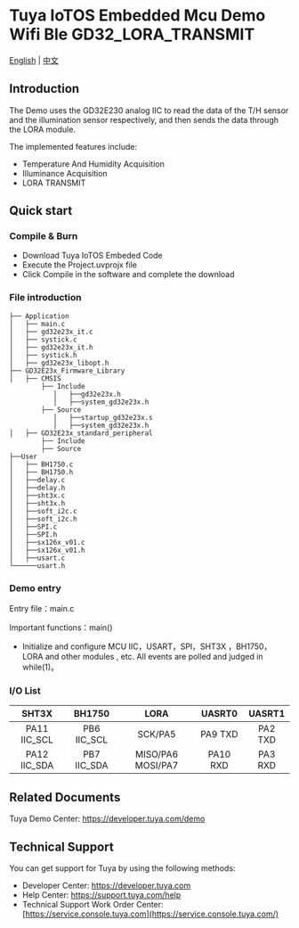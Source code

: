 # Tuya IoTOS Embedded Mcu Demo Wifi Ble GD32_LORA_TRANSMIT

[English](./README.md) | [中文](./README_zh.md)

## Introduction  

The Demo uses the GD32E230 analog IIC to read the data of the T/H sensor and the illumination sensor respectively, and then sends the data through the LORA module.  

The implemented features include:

+ Temperature And Humidity Acquisition
+ Illuminance Acquisition
+ LORA TRANSMIT


## Quick start  

### Compile & Burn
+ Download Tuya IoTOS Embeded Code
+ Execute the Project.uvprojx file
+ Click Compile in the software and complete the download


### File introduction 

```
├── Application
│   ├── main.c
│   ├── gd32e23x_it.c
│   ├── systick.c
│   ├── gd32e23x_it.h
│   ├── systick.h
│   ├── gd32e23x_libopt.h
├── GD32E23x_Firmware_Library
│   ├── CMSIS
        ├── Include
           │   ├──gd32e23x.h
           │   ├──system_gd32e23x.h
        ├── Source
           │   ├──startup_gd32e23x.s
           │   ├──system_gd32e23x.h        
│   ├── GD32E23x_standard_peripheral
        ├── Include
        ├── Source
├──User
│   ├── BH1750.c
│   ├── BH1750.h
│   ├──delay.c
│   ├──delay.h
│   ├──sht3x.c
│   ├──sht3x.h
│   ├──soft_i2c.c
│   ├──soft_i2c.h
│   ├──SPI.c
│   ├──SPI.h
│   ├──sx126x_v01.c
│   ├──sx126x_v01.h
│   ├──usart.c
└──────usart.h 
```



### Demo entry

Entry file：main.c

Important functions：main()

+ Initialize and configure MCU IIC，USART，SPI，SHT3X ，BH1750，LORA and other modules , etc. All events are polled and judged in while(1)。

### I/O List  

|    SHT3X     |   BH1750    |          LORA           |  UASRT0  | UASRT1  |
| :----------: | :---------: | :---------------------: | :------: | :-----: |
| PA11 IIC_SCL | PB6 IIC_SCL |         SCK/PA5         | PA9 TXD  | PA2 TXD |
| PA12 IIC_SDA | PB7 IIC_SDA | MISO/PA6       MOSI/PA7 | PA10 RXD | PA3 RXD |

## Related Documents

 Tuya Demo Center: https://developer.tuya.com/demo



## Technical Support

  You can get support for Tuya by using the following methods:

- Developer Center: https://developer.tuya.com
- Help Center: https://support.tuya.com/help
- Technical Support Work Order Center: [https://service.console.tuya.com](https://service.console.tuya.com/) 

